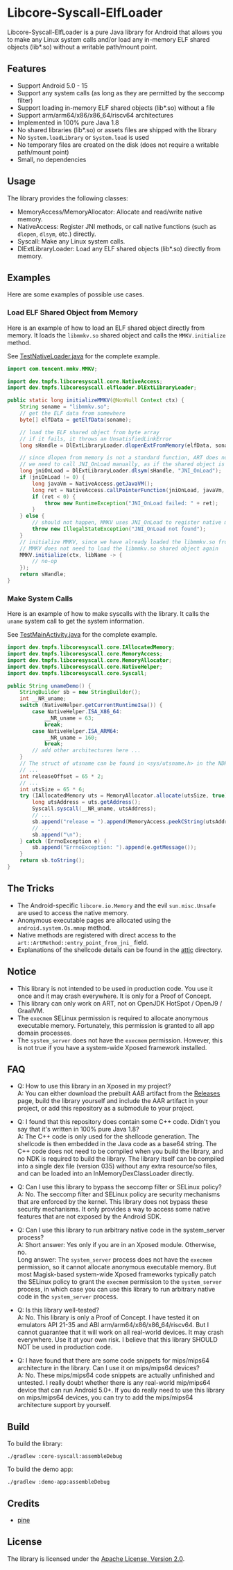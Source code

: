 # Libcore-Syscall-ElfLoader

Libcore-Syscall-ElfLoader is a pure Java library for Android that allows you to make any Linux system calls and/or
load any in-memory ELF shared objects (lib*.so) without a writable path/mount point.

## Features

- Support Android 5.0 - 15
- Support any system calls (as long as they are permitted by the seccomp filter)
- Support loading in-memory ELF shared objects (lib*.so) without a file
- Support arm/arm64/x86/x86_64/riscv64 architectures
- Implemented in 100% pure Java 1.8
- No shared libraries (lib*.so) or assets files are shipped with the library
- No `System.loadLibrary` or `System.load` is used
- No temporary files are created on the disk (does not require a writable path/mount point)
- Small, no dependencies

## Usage

The library provides the following classes:

- MemoryAccess/MemoryAllocator: Allocate and read/write native memory.
- NativeAccess: Register JNI methods, or call native functions (such as `dlopen`, `dlsym`, etc.) directly.
- Syscall: Make any Linux system calls.
- DlExtLibraryLoader: Load any ELF shared objects (lib*.so) directly from memory.

## Examples

Here are some examples of possible use cases.

### Load ELF Shared Object from Memory

Here is an example of how to load an ELF shared object directly from memory.
It loads the `libmmkv.so` shared object and calls the `MMKV.initialize` method.

See [TestNativeLoader.java](demo-app/src/main/java/com/example/test/app/TestNativeLoader.java) for the complete example.

```java
import com.tencent.mmkv.MMKV;

import dev.tmpfs.libcoresyscall.core.NativeAccess;
import dev.tmpfs.libcoresyscall.elfloader.DlExtLibraryLoader;

public static long initializeMMKV(@NonNull Context ctx) {
    String soname = "libmmkv.so";
    // get the ELF data from somewhere
    byte[] elfData = getElfData(soname);

    // load the ELF shared object from byte array
    // if it fails, it throws an UnsatisfiedLinkError
    long sHandle = DlExtLibraryLoader.dlopenExtFromMemory(elfData, soname, DlExtLibraryLoader.RTLD_NOW, 0, 0);

    // since dlopen from memory is not a standard function, ART does not know it
    // we need to call JNI_OnLoad manually, as if the shared object is loaded by System.loadLibrary
    long jniOnLoad = DlExtLibraryLoader.dlsym(sHandle, "JNI_OnLoad");
    if (jniOnLoad != 0) {
        long javaVm = NativeAccess.getJavaVM();
        long ret = NativeAccess.callPointerFunction(jniOnLoad, javaVm, 0);
        if (ret < 0) {
            throw new RuntimeException("JNI_OnLoad failed: " + ret);
        }
    } else {
        // should not happen, MMKV uses JNI_OnLoad to register native methods
        throw new IllegalStateException("JNI_OnLoad not found");
    }
    // initialize MMKV, since we have already loaded the libmmkv.so from memory
    // MMKV does not need to load the libmmkv.so shared object again
    MMKV.initialize(ctx, libName -> {
        // no-op
    });
    return sHandle;
}
```

### Make System Calls

Here is an example of how to make syscalls with the library. It calls the `uname` system call to get the system information.

See [TestMainActivity.java](demo-app/src/main/java/com/example/test/app/TestMainActivity.java) for the complete example.

```java
import dev.tmpfs.libcoresyscall.core.IAllocatedMemory;
import dev.tmpfs.libcoresyscall.core.MemoryAccess;
import dev.tmpfs.libcoresyscall.core.MemoryAllocator;
import dev.tmpfs.libcoresyscall.core.NativeHelper;
import dev.tmpfs.libcoresyscall.core.Syscall;

public String unameDemo() {
    StringBuilder sb = new StringBuilder();
    int __NR_uname;
    switch (NativeHelper.getCurrentRuntimeIsa()) {
        case NativeHelper.ISA_X86_64:
            __NR_uname = 63;
            break;
        case NativeHelper.ISA_ARM64:
            __NR_uname = 160;
            break;
        // add other architectures here ...
    }
    // The struct of utsname can be found in <sys/utsname.h> in the NDK.
    // ...
    int releaseOffset = 65 * 2;
    // ...
    int utsSize = 65 * 6;
    try (IAllocatedMemory uts = MemoryAllocator.allocate(utsSize, true)) {
        long utsAddress = uts.getAddress();
        Syscall.syscall(__NR_uname, utsAddress);
        // ...
        sb.append("release = ").append(MemoryAccess.peekCString(utsAddress + releaseOffset));
        // ...
        sb.append("\n");
    } catch (ErrnoException e) {
        sb.append("ErrnoException: ").append(e.getMessage());
    }
    return sb.toString();
}
```

## The Tricks

- The Android-specific `libcore.io.Memory` and the evil `sun.misc.Unsafe` are used to access the native memory.
- Anonymous executable pages are allocated using the `android.system.Os.mmap` method.
- Native methods are registered with direct access to the `art::ArtMethod::entry_point_from_jni_` field.
- Explanations of the shellcode details can be found in the [attic](attic/README.md) directory.

## Notice

- This library is not intended to be used in production code. You use it once and it may crash everywhere. It is only for a Proof of Concept.
- This library can only work on ART, not on OpenJDK HotSpot / OpenJ9 / GraalVM.
- The `execmem` SELinux permission is required to allocate anonymous executable memory. Fortunately, this permission is granted to all app domain processes.
- The `system_server` does not have the `execmem` permission. However, this is not true if you have a system-wide Xposed framework installed.

## FAQ

- Q: How to use this library in an Xposed in my project?  
  A: You can either download the prebuilt AAB artifact from the [Releases](https://github.com/cinit/LibcoreSyscall/releases) page,
  build the library yourself and include the AAR artifact in your project, or add this repository as a submodule to your project.

- Q: I found that this repository does contain some C++ code. Didn't you say that it's written in 100% pure Java 1.8?  
  A: The C++ code is only used for the shellcode generation. The shellcode is then embedded in the Java code as a base64 string.
  The C++ code does not need to be compiled when you build the library, and no NDK is required to build the library.
  The library itself can be compiled into a single dex file (version 035) without any extra resource/so files,
  and can be loaded into an InMemoryDexClassLoader directly.

- Q: Can I use this library to bypass the seccomp filter or SELinux policy?  
  A: No. The seccomp filter and SELinux policy are security mechanisms that are enforced by the kernel.
  This library does not bypass these security mechanisms. It only provides a way to access some native features that are not exposed by the Android SDK.

- Q: Can I use this library to run arbitrary native code in the system_server process?  
  A: Short answer: Yes only if you are in an Xposed module. Otherwise, no.  
  Long answer: The `system_server` process does not have the `execmem` permission, so it cannot allocate anonymous executable memory.
  But most Magisk-based system-wide Xposed frameworks typically patch the SELinux policy to grant the `execmem` permission to the `system_server` process,
  in which case you can use this library to run arbitrary native code in the `system_server` process.

- Q: Is this library well-tested?  
  A: No. This library is only a Proof of Concept. I have tested it on emulators API 21-35 and ABI arm/arm64/x86/x86_64/riscv64.
  But I cannot guarantee that it will work on all real-world devices. It may crash everywhere. Use it at your own risk.
  I believe that this library SHOULD NOT be used in production code.

- Q: I have found that there are some code snippets for mips/mips64 architecture in the library. Can I use it on mips/mips64 devices?  
  A: No. These mips/mips64 code snippets are actually unfinished and untested.
  I really doubt whether there is any real-world mip/mips64 device that can run Android 5.0+.
  If you do really need to use this library on mips/mips64 devices, you can try to add the mips/mips64 architecture support by yourself.

## Build

To build the library:

```shell
./gradlew :core-syscall:assembleDebug
```

To build the demo app:

```shell
./gradlew :demo-app:assembleDebug
```

## Credits

- [pine](https://github.com/canyie/pine)

## License

The library is licensed under the [Apache License, Version 2.0](http://www.apache.org/licenses/LICENSE-2.0).
